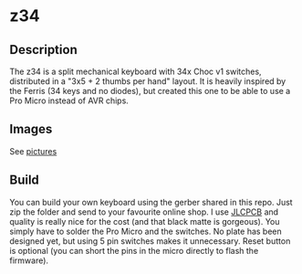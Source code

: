# z34

## Description
The z34 is a split mechanical keyboard with 34x Choc v1 switches, distributed in a "3x5 + 2 thumbs per hand" layout. It is heavily inspired by the Ferris (34 keys and no diodes), but created this one to be able to use a Pro Micro instead of AVR chips.

## Images
See [pictures](https://github.com/zigotica/mechanical-keyboards/z34/images)

## Build
You can build your own keyboard using the gerber shared in this repo. Just zip the folder and send to your favourite online shop. I use [JLCPCB](https://jlcpcb.com/) and quality is really nice for the cost (and that black matte is gorgeous). You simply have to solder the Pro Micro and the switches. No plate has been designed yet, but using 5 pin switches makes it unnecessary. Reset button is optional (you can short the pins in the micro directly to flash the firmware).
